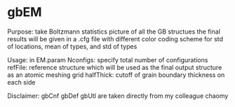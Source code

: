 # gbEM
Purpose:
take Boltzmann statistics picture of all the GB structues
the final results will be given in a .cfg file with different color coding scheme
for std of locations, mean of types, and std of types

Usage:
in EM.param
Nconfigs: specify total number of configurations
refFile: reference structure which will be used as the final output structure as an atomic meshing grid
halfThick: cutoff of grain boundary thickness on each side

Disclaimer: gbCnf gbDef gbUtl are taken directly from my colleague chaomy
